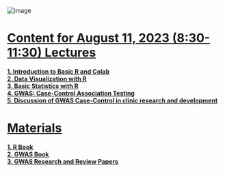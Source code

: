![image](https://github.com/luuloi/GWAS_Introduction_2023/assets/9794812/cca09b37-d229-4375-88f5-d491efee43f4)
# [**Content for August 11, 2023 (8:30-11:30) Lectures**](https://github.com/luuloi/GWAS_Introduction_2023/blob/96a5c89b21d302ca71b8299f54732e639518d1fc/introduction_to_GWAS.pptx) 
[**1. Introduction to Basic R and Colab**](https://github.com/luuloi/GWAS_Introduction_2023/blob/83eed97d61857131393b3d209e086e1d4696a68c/01_Basic_R.ipynb) \
[**2. Data Visualization with R**](https://github.com/luuloi/GWAS_Introduction_2023/blob/712aa0512856f09e0b7a30e2289fea25ec98e4d8/02_Data_Visualization.ipynb) \
[**3. Basic Statistics with R**](https://github.com/luuloi/GWAS_Introduction_2023/blob/712aa0512856f09e0b7a30e2289fea25ec98e4d8/03_Statistics.ipynb) \
[**4. GWAS: Case-Control Association Testing**](https://github.com/luuloi/GWAS_Introduction_2023/blob/712aa0512856f09e0b7a30e2289fea25ec98e4d8/04_GWAS_Case_Control_Associatetion_Testing.ipynb) \
[**5. Discussion of GWAS Case-Control in clinic research and development**](https://github.com/luuloi/GWAS_Introduction_2023/blob/96a5c89b21d302ca71b8299f54732e639518d1fc/introduction_to_GWAS.pptx)

# [**Materials**](https://github.com/luuloi/GWAS_Introduction_2023/tree/d3440cd40a3b9ddbb3abe0e342e4b263ad2df223/Materials)
[**1. R Book**](https://github.com/luuloi/GWAS_Introduction_2023/tree/d3440cd40a3b9ddbb3abe0e342e4b263ad2df223/Materials/book/R) \
[**2. GWAS Book**](https://github.com/luuloi/GWAS_Introduction_2023/tree/619b67ba402c76304ae4a12af78e26ba8632d1a8/Materials/book/GWAS) \
[**3. GWAS Research and Review Papers**](https://github.com/luuloi/GWAS_Introduction_2023/tree/619b67ba402c76304ae4a12af78e26ba8632d1a8/Materials/Papers)
